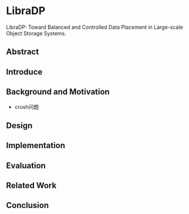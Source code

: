 # LibraDP

LibraDP: Toward Balanced and Controlled Data Placement in Large-scale Object Storage Systems.

## Abstract



## Introduce



## Background and Motivation

- crush问题

## Design

## Implementation  



## Evaluation



## Related Work



## Conclusion  